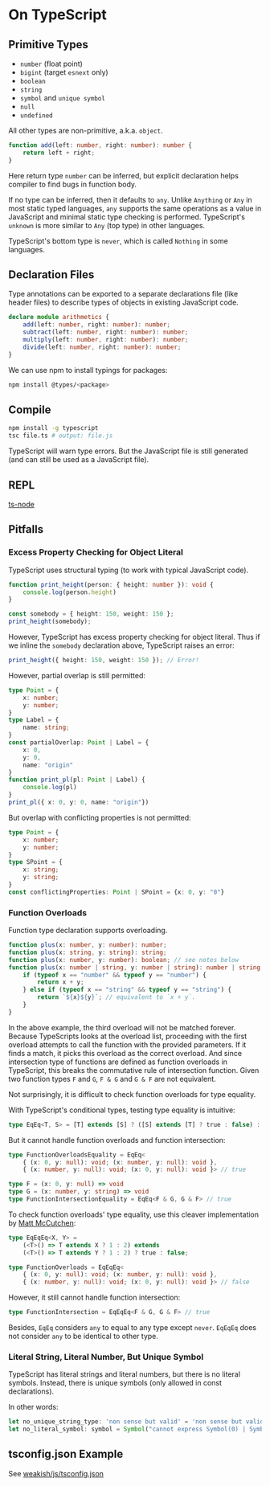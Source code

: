 On TypeScript
=============

Primitive Types
---------------

- `number` (float point)
- `bigint` (target `esnext` only)
- `boolean`
- `string`
- `symbol` and `unique symbol`
- `null`
- `undefined`

All other types are non-primitive, a.k.a. `object`.

```typescript
function add(left: number, right: number): number {
	return left + right;
}
```

Here return type `number` can be inferred,
but explicit declaration helps compiler to find bugs in function body.

If no type can be inferred, then it defaults to `any`.
Unlike `Anything` or `Any` in most static typed languages,
`any` supports the same operations as a value in JavaScript
and minimal static type checking is performed.
TypeScript's `unknown` is more similar to `Any` (top type) in other languages.

TypeScript's bottom type is `never`, which is called `Nothing` in some languages.

Declaration Files
-----------------

Type annotations can be exported to a separate declarations file (like header files)
to describe types of objects in existing JavaScript code.

```typescript
declare module arithmetics {
    add(left: number, right: number): number;
    subtract(left: number, right: number): number;
    multiply(left: number, right: number): number;
    divide(left: number, right: number): number;
}
```

We can use npm to install typings for packages:

```sh
npm install @types/<package>
```

Compile
-------

```sh
npm install -g typescript
tsc file.ts # output: file.js
```

TypeScript will warn type errors.
But the JavaScript file is still generated (and can still be used as a JavaScript file).

REPL
----

[ts-node](https://github.com/TypeStrong/ts-node)

Pitfalls
--------

### Excess Property Checking for Object Literal

TypeScript uses structural typing (to work with typical JavaScript code).

```typescript
function print_height(person: { height: number }): void {
    console.log(person.height)
}

const somebody = { height: 150, weight: 150 };
print_height(somebody);
```

However, TypeScript has excess property checking for object literal.
Thus if we inline the `somebody` declaration above, TypeScript raises an error:

```typescript
print_height({ height: 150, weight: 150 }); // Error!
```

However, partial overlap is still permitted:

```typescript
type Point = {
    x: number;
    y: number;
}
type Label = {
    name: string;
}
const partialOverlap: Point | Label = {
    x: 0,
    y: 0,
    name: "origin"
}
function print_pl(pl: Point | Label) {
    console.log(pl)
}
print_pl({ x: 0, y: 0, name: "origin"})
```

But overlap with conflicting properties is not permitted:

```typescript
type Point = {
    x: number;
    y: number;
}
type SPoint = {
    x: string;
    y: string;
}
const conflictingProperties: Point | SPoint = {x: 0, y: "0"}
```

### Function Overloads

Function type declaration supports overloading.

```typescript
function plus(x: number, y: number): number;
function plus(x: string, y: string): string;
function plus(x: number, y: number): boolean; // see notes below
function plus(x: number | string, y: number | string): number | string | boolean { // this line is not overload
    if (typeof x == "number" && typeof y == "number") {
        return x + y;
    } else if (typeof x == "string" && typeof y == "string") {
        return `${x}${y}`; // equivalent to `x + y`.
    }
}
```

In the above example, the third overload will not be matched forever.
Because TypeScripts looks at the overload list,
proceeding with the first overload attempts to call the function with the provided parameters.
If it finds a match, it picks this overload as the correct overload.
And since intersection type of functions are defined as function overloads in TypeScript,
this breaks the commutative rule of intersection function.
Given two function types `F` and `G`, `F & G` and `G & F` are not equivalent.

Not surprisingly, it is difficult to check function overloads for type equality.

With TypeScript's conditional types, testing type equality is intuitive:

```ts
type EqEq<T, S> = [T] extends [S] ? ([S] extends [T] ? true : false) : false
```

But it cannot handle function overloads and function intersection:

```typescript
type FunctionOverloadsEquality = EqEq<
    { (x: 0, y: null): void; (x: number, y: null): void },
    { (x: number, y: null): void; (x: 0, y: null): void }> // true

type F = (x: 0, y: null) => void
type G = (x: number, y: string) => void
type FunctionIntersectionEquality = EqEq<F & G, G & F> // true
```

To check function overloads' type equality, use this cleaver implementation by [Matt McCutchen]:

```typescript
type EqEqEq<X, Y> =
    (<T>() => T extends X ? 1 : 2) extends
    (<T>() => T extends Y ? 1 : 2) ? true : false;

type FunctionOverloads = EqEqEq<
    { (x: 0, y: null): void; (x: number, y: null): void },
    { (x: number, y: null): void; (x: 0, y: null): void }> // false
```

[Matt McCutchen]: https://github.com/Microsoft/TypeScript/issues/27024#issuecomment-421529650

However, it still cannot handle  function intersection:

```typescript
type FunctionIntersection = EqEqEq<F & G, G & F> // true
```

Besides, `EqEq` considers `any` to equal to any type except `never`.
`EqEqEq` does not consider `any` to be identical to other type.

### Literal String, Literal Number, But Unique Symbol

TypeScript has literal strings and literal numbers, but there is no literal symbols.
Instead, there is unique symbols (only allowed in const declarations).

In other words:

```js
let no_unique_string_type: 'non sense but valid' = 'non sense but valid'
let no_literal_symbol: symbol = Symbol("cannot express Symbol(0) | Symbol(1)")
```

## tsconfig.json Example

See [weakish/js/tsconfig.json](https://github.com/weakish/js/blob/master/tsconfig.json)
